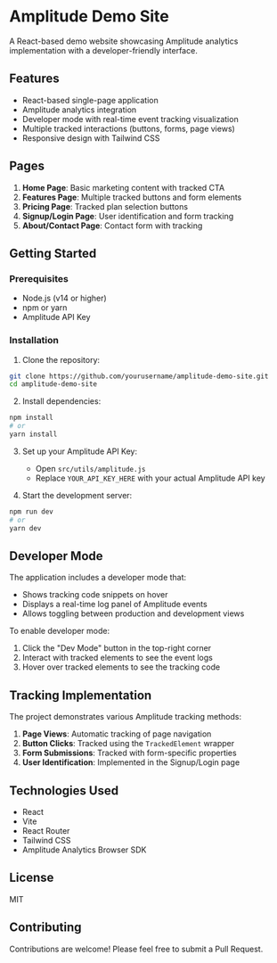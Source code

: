 # Amplitude Demo Site

A React-based demo website showcasing Amplitude analytics implementation with a developer-friendly interface.

## Features

- React-based single-page application
- Amplitude analytics integration
- Developer mode with real-time event tracking visualization
- Multiple tracked interactions (buttons, forms, page views)
- Responsive design with Tailwind CSS

## Pages

1. **Home Page**: Basic marketing content with tracked CTA
2. **Features Page**: Multiple tracked buttons and form elements
3. **Pricing Page**: Tracked plan selection buttons
4. **Signup/Login Page**: User identification and form tracking
5. **About/Contact Page**: Contact form with tracking

## Getting Started

### Prerequisites

- Node.js (v14 or higher)
- npm or yarn
- Amplitude API Key

### Installation

1. Clone the repository:
```bash
git clone https://github.com/yourusername/amplitude-demo-site.git
cd amplitude-demo-site
```

2. Install dependencies:
```bash
npm install
# or
yarn install
```

3. Set up your Amplitude API Key:
   - Open `src/utils/amplitude.js`
   - Replace `YOUR_API_KEY_HERE` with your actual Amplitude API key

4. Start the development server:
```bash
npm run dev
# or
yarn dev
```

## Developer Mode

The application includes a developer mode that:
- Shows tracking code snippets on hover
- Displays a real-time log panel of Amplitude events
- Allows toggling between production and development views

To enable developer mode:
1. Click the "Dev Mode" button in the top-right corner
2. Interact with tracked elements to see the event logs
3. Hover over tracked elements to see the tracking code

## Tracking Implementation

The project demonstrates various Amplitude tracking methods:

1. **Page Views**: Automatic tracking of page navigation
2. **Button Clicks**: Tracked using the `TrackedElement` wrapper
3. **Form Submissions**: Tracked with form-specific properties
4. **User Identification**: Implemented in the Signup/Login page

## Technologies Used

- React
- Vite
- React Router
- Tailwind CSS
- Amplitude Analytics Browser SDK

## License

MIT

## Contributing

Contributions are welcome! Please feel free to submit a Pull Request.
